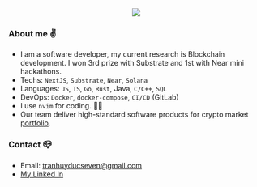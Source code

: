 <div align="center">
 <img align=center src="https://github-readme-streak-stats.herokuapp.com/?user=tranhuyducseven&hide_border=true)](https://git.io/streak-stats"/>   
</div>

### About me :v:
- I am a software developer, my current research is Blockchain development. I won 3rd prize with Substrate and 1st with Near mini hackathons.
- Techs: `NextJS`, `Substrate`, `Near`, `Solana`
- Languages: `JS`, `TS`, `Go`, `Rust`, Java, `C/C++`, `SQL`
- DevOps: `Docker`, `docker-compose`, `CI/CD` (GitLab)
- I use `nvim` for coding. :technologist:
- Our team deliver high-standard software products for crypto market [portfolio](https://1devin.vercel.app/).
### Contact :mailbox_closed:
- Email: tranhuyducseven@gmail.com
- [My Linked In](https://www.linkedin.com/in/tranhuyducseven/)










